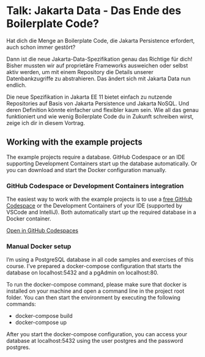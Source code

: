 # Talk: Jakarta Data - Das Ende des Boilerplate Code?

Hat dich die Menge an Boilerplate Code, die Jakarta Persistence erfordert, auch schon immer gestört? 

Dann ist die neue Jakarta-Data-Spezifikation genau das Richtige für dich! 
Bisher mussten wir auf proprietäre Frameworks ausweichen oder selbst aktiv werden, um mit einem Repository die Details unserer Datenbankzugriffe zu abstrahieren. 
Das ändert sich mit Jakarta Data nun endlich. 

Die neue Spezifikation in Jakarta EE 11 bietet einfach zu nutzende Repositories auf Basis von Jakarta Persistence und Jakarta NoSQL. 
Und deren Definition könnte einfacher und flexibler kaum sein. 
Wie all das genau funktioniert und wie wenig Boilerplate Code du in Zukunft schreiben wirst, zeige ich dir in diesem Vortrag.

## Working with the example projects
The example projects require a database. GitHub Codespace or an IDE supporting Development Containers start up the database automatically. Or you can download and start the Docker configuration manually.

### GitHub Codespace or Development Containers integration
The easiest way to work with the example projects is to use a [free GitHub Codespace](https://github.com/features/codespaces) or the Development Containers of your IDE (supported by VSCode and IntelliJ). Both automatically start up the required database in a Docker container.

[Open in GitHub Codespaces](https://codespaces.new/Persistence-Hub/Talk_JakartaData)

### Manual Docker setup

I’m using a PostgreSQL database in all code samples and exercises of this course. I’ve prepared a docker-compose configuration that starts the database on localhost:5432 and a pgAdmin on localhost:80.

To run the docker-compose command, please make sure that docker is installed on your machine and open a command line in the project root folder. You can then start the environment by executing the following commands:
- docker-compose build
- docker-compose up

After you start the docker-compose configuration, you can access your database at localhost:5432 using the user postgres and the password postgres.